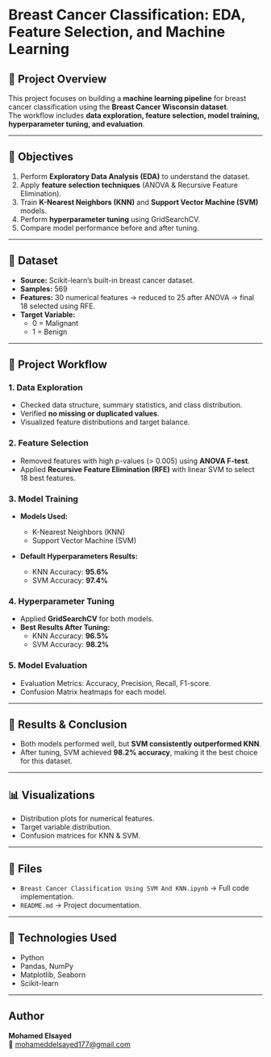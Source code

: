 # Breast Cancer Classification: EDA, Feature Selection, and Machine Learning

## 📌 Project Overview
This project focuses on building a **machine learning pipeline** for breast cancer classification using the **Breast Cancer Wisconsin dataset**.  
The workflow includes **data exploration, feature selection, model training, hyperparameter tuning, and evaluation**.

---

## 🔹 Objectives
1. Perform **Exploratory Data Analysis (EDA)** to understand the dataset.  
2. Apply **feature selection techniques** (ANOVA & Recursive Feature Elimination).  
3. Train **K-Nearest Neighbors (KNN)** and **Support Vector Machine (SVM)** models.  
4. Perform **hyperparameter tuning** using GridSearchCV.  
5. Compare model performance before and after tuning.  

---

## 🔹 Dataset
- **Source:** Scikit-learn’s built-in breast cancer dataset.  
- **Samples:** 569  
- **Features:** 30 numerical features → reduced to 25 after ANOVA → final 18 selected using RFE.  
- **Target Variable:**  
  - 0 = Malignant  
  - 1 = Benign  

---

## 🔹 Project Workflow
### 1. Data Exploration
- Checked data structure, summary statistics, and class distribution.  
- Verified **no missing or duplicated values**.  
- Visualized feature distributions and target balance.  

### 2. Feature Selection
- Removed features with high p-values (> 0.005) using **ANOVA F-test**.  
- Applied **Recursive Feature Elimination (RFE)** with linear SVM to select 18 best features.  

### 3. Model Training
- **Models Used:**  
  - K-Nearest Neighbors (KNN)  
  - Support Vector Machine (SVM)  

- **Default Hyperparameters Results:**  
  - KNN Accuracy: **95.6%**  
  - SVM Accuracy: **97.4%**  

### 4. Hyperparameter Tuning
- Applied **GridSearchCV** for both models.  
- **Best Results After Tuning:**  
  - KNN Accuracy: **96.5%**  
  - SVM Accuracy: **98.2%**  

### 5. Model Evaluation
- Evaluation Metrics: Accuracy, Precision, Recall, F1-score.  
- Confusion Matrix heatmaps for each model.  

---

## 🔹 Results & Conclusion
- Both models performed well, but **SVM consistently outperformed KNN**.  
- After tuning, SVM achieved **98.2% accuracy**, making it the best choice for this dataset.  

---

## 📊 Visualizations
- Distribution plots for numerical features.  
- Target variable distribution.  
- Confusion matrices for KNN & SVM.  

---

## 📂 Files
- `Breast Cancer Classification Using SVM And KNN.ipynb` → Full code implementation.  
- `README.md` → Project documentation.  

---

## 🔹 Technologies Used
- Python  
- Pandas, NumPy  
- Matplotlib, Seaborn  
- Scikit-learn  

---

##  Author
**Mohamed Elsayed**   
📧 [mohameddelsayed177@gmail.com](mailto:mohameddelsayed177@gmail.com)  


